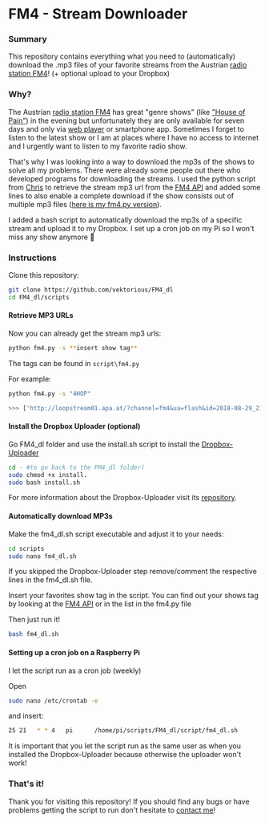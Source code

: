 # FM4 - Stream Downloader

### Summary
This repository contains everything what you need to (automatically) download the .mp3 files of your favorite streams from the Austrian [radio station FM4](https://fm4.orf.at/)! (+ optional upload to your Dropbox)

### Why?

The Austrian [radio station FM4](https://fm4.orf.at/) has great "genre shows" (like ["House of Pain"](https://fm4.orf.at/radio/stories/fm4houseofpain/)) in the evening but unfortunately they are only available for seven days and only via [web player](https://fm4.orf.at/player/) or smartphone app. Sometimes I forget to listen to the latest show or I am at places where I have no access to internet and I urgently want to listen to my favorite radio show.

That's why I was looking into a way to download the mp3s of the shows to solve all my problems. There were already some people out there who developed programs for downloading the streams. I used the python script from [Chris](https://chrigl.de/~chris/fm4/) to retrieve the stream mp3 url from the [FM4 API](http://audioapi.orf.at/fm4/json/2.0/broadcasts/) and added some lines to also enable a complete download if the show consists out of multiple mp3 files ([here is my fm4.py version](https://raw.githubusercontent.com/vektorious/FM4_dl/master/script/fm4.py)).

I added a bash script to automatically download the mp3s of a specific stream and upload it to my Dropbox. I set up a cron job on my Pi so I won't miss any show anymore 🎉

### Instructions

Clone this repository:

```bash
git clone https://github.com/vektorious/FM4_dl
cd FM4_dl/scripts
```
#### Retrieve MP3 URLs

Now you can already get the stream mp3 urls:

```bash
python fm4.py -s **insert show tag**
```
The tags can be found in ```script\fm4.py```

For example:

```bash
python fm4.py -s "4HOP"

>>> ['http://loopstream01.apa.at/?channel=fm4&ua=flash&id=2018-08-29_2100_tl_54_4HOPWed1_63490.mp3', 'http://loopstream01.apa.at/?channel=fm4&ua=flash&id=2018-08-29_2200_tl_54_4HOPWed2_63492.mp3']

```
#### Install the Dropbox Uploader (optional)
Go FM4_dl folder and use the install.sh script to install the [Dropbox-Uploader](https://github.com/andreafabrizi/Dropbox-Uploader)

```bash
cd - #to go back to the FM4_dl folder)
sudo chmod +x install.
sudo bash install.sh
```

For more information about the Dropbox-Uploader visit its [repository](https://github.com/andreafabrizi/Dropbox-Uploader).

#### Automatically download MP3s

Make the fm4_dl.sh script executable and adjust it to your needs:

```bash
cd scripts
sudo nano fm4_dl.sh
```
If you skipped the Dropbox-Uploader step remove/comment the respective lines in the fm4_dl.sh file.

Insert your favorites show tag in the script. You can find out your shows tag by looking at the [FM4 API](http://audioapi.orf.at/fm4/json/2.0/broadcasts/) or in the list in the fm4.py file

Then just run it!

```bash
bash fm4_dl.sh
```

#### Setting up a cron job on a Raspberry Pi

I let the script run as a cron job (weekly)

Open
```bash
sudo nano /etc/crontab -e
```

and insert:
```bash
25 21   * * 4   pi      /home/pi/scripts/FM4_dl/script/fm4_dl.sh
```

It is important that you let the script run as the same user as when you installed the Dropbox-Uploader because otherwise the uploader won't work!

### That's it!

Thank you for visiting this repository! If you should find any bugs or have problems getting the script to run don't hesitate to [contact me](https://twitter.com/alexwastooshort)!
